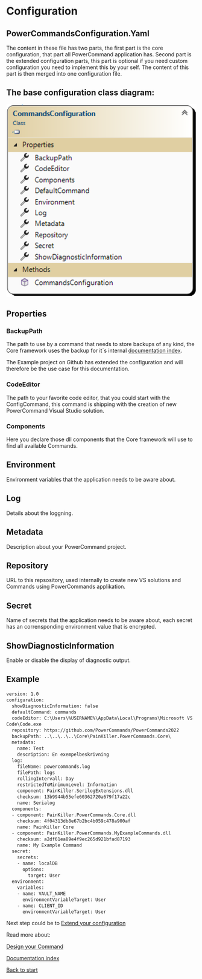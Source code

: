 # Configuration

## PowerCommandsConfiguration.Yaml
The content in these file has two parts, the first part is the core configuration, that part all PowerCommand application has.
Second part is the extended configuration parts, this part is optional if you need custom configuration you need to implement this by your self. The content of this part is then merged into one configuration file. 

## The base configuration class diagram:

![Alt text](images/CommandsConfiguration.png?raw=true "Command Base")

## Properties

### BackupPath
The path to use by a command that needs to store backups of any kind, the Core framework uses the backup for it´s internal [documentation index](DocumentationIndexDB.md).

The Example project on Github has extended the configuration and will therefore be the use case for this documentation.

### CodeEditor
The path to your favorite code editor, that you could start with the ConfigCommand, this command is shipping with the creation of new PowerCommand Visual Studio solution.

### Components
Here you declare those dll components that the Core framework will use to find all available Commands.

## Environment
Environment variables that the application needs to be aware about.

## Log
Details about the loggning.

## Metadata
Description about your PowerCommand project.

## Repository
URL to this repsository, used internally to create new VS solutions and Commands using PowerCommands applikation.

## Secret
Name of secrets that the application needs to be aware about, each secret has an corrensponding environment value that is encrypted.

## ShowDiagnosticInformation
Enable or disable the display of diagnostic output.

## Example

``` 
version: 1.0
configuration:
  showDiagnosticInformation: false
  defaultCommand: commands  
  codeEditor: C:\Users\%USERNAME%\AppData\Local\Programs\Microsoft VS Code\Code.exe
  repository: https://github.com/PowerCommands/PowerCommands2022
  backupPath: ..\..\..\..\Core\PainKiller.PowerCommands.Core\  
  metadata:
    name: Test
    description: En exempelbeskrivning
  log:
    fileName: powercommands.log
    filePath: logs
    rollingIntervall: Day
    restrictedToMinimumLevel: Information
    component: PainKiller.SerilogExtensions.dll
    checksum: 13b9944b55efe60362720a679f17a22c
    name: Serialog
  components:
  - component: PainKiller.PowerCommands.Core.dll
    checksum: 4f04313db8e67b2bc4b059c478a900af
    name: PainKiller Core
  - component: PainKiller.PowerCommands.MyExampleCommands.dll
    checksum: a2df61ea89e4f9ec265d921bfad87193
    name: My Example Command
  secret:
    secrets:
    - name: localDB
      options:
        target: User
  environment:
    variables:
    - name: VAULT_NAME
      environmentVariableTarget: User
    - name: CLIENT_ID
      environmentVariableTarget: User
```

Next step could be to [Extend your configuration](ExtendYourConfiguration.md)

Read more about:

[Design your Command](Design_command.md)

[Documentation index](DocumentationIndexDB.md)

[Back to start](https://github.com/PowerCommands/PowerCommands2022/blob/main/Docs/README.md)